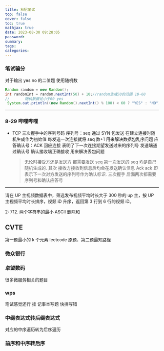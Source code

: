 ```yaml
---
title: 秋招笔试
top: false
cover: false
toc: true
mathjax: true
date: 2023-08-30 09:28:05
password:
summary:
tags:
categories:
---
```


### 笔试骗分

对于输出 yes no 的二值题
使用随机数

```java
Random random = new Random();
int randomInt = random.nextInt(50) + 10;//random生成50的范围 10-60
//       随机数概论小于60 yes
 System.out.println((new Random().nextInt() % 100) < 60 ? "YES" : "NO");
```

---

### 8-29 哔哩哔哩

- TCP 三次握手中的序列号码
  序列号：seq 通过 SYN 包发送 在建立连接时随机生成作为初始值 每发送一次连接就将 seq 数+1 用来解决数据包乱序问题
  应答确认号：ACK 回应连接 表明了下一次连接期望发送过来的序列号 发送端通过确认号 确认接收端正确接收 用来解决丢包问题
  > 无论时接受方还是发送方 都需要发送 seq 第一次发送的 seq 均是自己随机生成的.
  > 其次 接收方接收到信息后均会在发送确认信息 Ack ack 即表示下一次对方发送的序列号作为确认标识.
  > 三次握手 后面两次都需要序列号和确认应答号

---

请在 UP 主视频数据表中，筛选发布视频平均时长大于 300 秒的 up 主，按 UP 主视频平均时长排序，视频 iD 升序，返回第 3 行到 6 行的视频 iD。

2: 712. 两个字符串的最小 ASCII 删除和

## CVTE

第一题最小的 k 个元素 leetcode 原题，第二题最短路径

### 微众银行

### 卓望数码

很多微服务相关的题目

### wps

笔试感觉还行 挂 记事本写题 快排写错

### 中缀表达式转后缀表达式

对应的中序遍历转为后序遍历

### 前序和中序转后序

